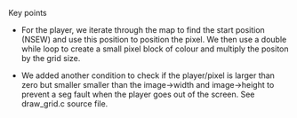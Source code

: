 Key points

* For the player, we iterate through the map to find the start position (NSEW) and use this position to position the pixel. We then use a double while loop to create a small pixel block of colour and multiply the positon by the grid size.

* We added another condition to check if the player/pixel is larger than zero but smaller smaller than the image->width and image->height to prevent a seg fault when the player goes out of the screen. See draw_grid.c source file.
